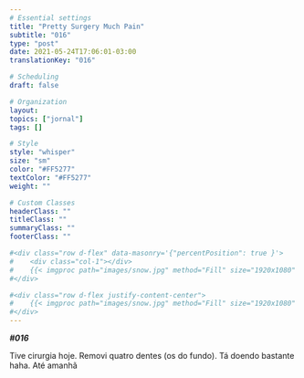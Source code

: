 ```yaml
---
# Essential settings
title: "Pretty Surgery Much Pain"
subtitle: "016"
type: "post"
date: 2021-05-24T17:06:01-03:00
translationKey: "016"

# Scheduling
draft: false

# Organization
layout:
topics: ["jornal"]
tags: []

# Style
style: "whisper"
size: "sm"
color: "#FF5277"
textColor: "#FF5277"
weight: ""

# Custom Classes
headerClass: ""
titleClass: ""
summaryClass: ""
footerClass: ""

#<div class="row d-flex" data-masonry='{"percentPosition": true }'>
#    <div class="col-1"></div>
#    {{< imgproc path="images/snow.jpg" method="Fill" size="1920x1080" col="8" >}}
#</div>

#<div class="row d-flex justify-content-center">
#    {{< imgproc path="images/snow.jpg" method="Fill" size="1920x1080" col="8" >}}
#</div>
---
```


***#016***

Tive cirurgia hoje. Removi quatro dentes (os do fundo). Tá doendo bastante haha. Até amanhã